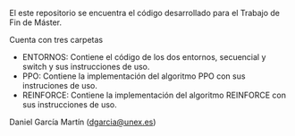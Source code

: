 El este repositorio se encuentra el código desarrollado para el Trabajo de Fin de Máster.

Cuenta con tres carpetas

- ENTORNOS: Contiene el código de los dos entornos, secuencial y switch y sus instrucciones de uso.
- PPO: Contiene la implementación del algoritmo PPO con sus instruciones de uso.
- REINFORCE: Contiene la implementación del algoritmo REINFORCE con sus instrucciones de uso.

Daniel García Martín (dgarcia@unex.es)
